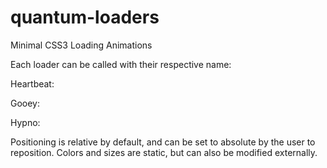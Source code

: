 quantum-loaders
===============

Minimal CSS3 Loading Animations

Each loader can be called with their respective name:

Heartbeat:
<div class="heartbeat"></div>

Gooey:
<div class="gooey"></div>

Hypno:
<div class="hypno"></div>

Positioning is relative by default, and can be set to absolute by the user to reposition. Colors and sizes are static, but can also be modified externally.
